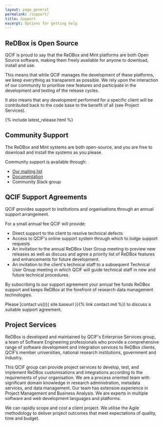 ```yaml
---
layout: page_general
permalink: /support/
title: Support
excerpt: Options for getting help
---
```


## ReDBox is Open Source

QCIF is proud to say that the ReDBox and Mint platforms are both Open Source software, 
making them freely available for anyone to download, install and use.

This means that while QCIF manages the development of these platforms, 
we keep everything as transparent as possible.
We rely upon the interaction of our community to prioritise new features and participate 
in the development and testing of the release cycles.

It also means that any development performed for a specific client 
will be contributed back to the code base to the benefit of all (see Project Services).

{% include latest_release.html %}

## Community Support

The ReDBox and Mint systems are both open-source, 
and you are free to download and install the systems as you please.

Community support is available through:

- [Our mailing list](https://groups.google.com/forum/#!forum/redbox-repo)
- [Documentation](https://github.com/redbox-mint/redbox-portal/wiki)
- Community Slack group

## QCIF Support Agreements

QCIF provides support to institutions and organisations through an annual support arrangement.

For a small annual fee QCIF will provide:

- Direct support to the client to resolve technical defects
- Access to QCIF's online support system through which to lodge support requests
- An invitation to the annual ReDBox User Group meeting to preview new releases as well as 
  discuss and agree a priority list of ReDBox features and enhancements for future development.
- An invitation to the client's technical staff to a subsequent Technical User Group meeting 
  in which QCIF will guide technical staff in new and future technical procedures.

By subscribing to our support agreement your annual fee funds ReDBox support and keeps ReDBox 
at the forefront of research data management technologies.

Please [contact us]({{ site.baseurl }}{% link contact.md %}) to discuss a suitable support agreement.

## Project Services

ReDBox is developed and maintained by QCIF's Enterprise Services group, a team of Software Engineering professionals 
who provide a comprehensive range of software development and integration services to ReDBox clients, 
QCIF’s member universities, national research institutions, government and industry.

This QCIF group can provide project services to develop, test, and implement ReDBox customisations 
and integrations according to the requirements of your organisation. 
We are a process oriented team with significant domain knowledge in 
research administration, metadata services, and data management.
Our team has extensive experience in Project Management and Business Analysis.
We are experts in multiple software and web development languages and platforms.

We can rapidly scope and cost a client project.
We utilise the Agile methodology to deliver project outcomes that meet expectations of quality, time and budget.


